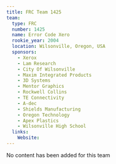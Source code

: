 ```yaml
---
title: FRC Team 1425
team:
  type: FRC
  number: 1425
  name: Error Code Xero
  rookie_year: 2004
  location: Wilsonville, Oregon, USA
  sponsors:
    - Xerox
    - Lam Research
    - City Of Wilsonville
    - Maxim Integrated Products
    - 3D Systems
    - Mentor Graphics
    - Rockwell Collins
    - TE Connectivity
    - A-dec
    - Shields Manufacturing
    - Oregon Technology
    - Apex Plastics
    - Wilsonville High School
  links:
    Website: 
---
```

No content has been added for this team
